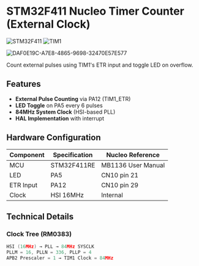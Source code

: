 # STM32F411 Nucleo Timer Counter (External Clock)

![STM32F411](https://img.shields.io/badge/STM32F411-Nucleo-blue)
![TIM1](https://img.shields.io/badge/TIM1-External_Counter-green)


![DAF0E19C-A7E8-4865-9698-32470E57E577](https://github.com/user-attachments/assets/684b8c18-f251-4f7e-bcb2-075a4e63503f)



Count external pulses using TIM1's ETR input and toggle LED on overflow.

## Features
- **External Pulse Counting** via PA12 (TIM1_ETR)
- **LED Toggle** on PA5 every 6 pulses
- **84MHz System Clock** (HSI-based PLL)
- **HAL Implementation** with interrupt


## Hardware Configuration
| Component | Specification | Nucleo Reference |
|-----------|---------------|------------------|
| MCU       | STM32F411RE   | MB1136 User Manual |
| LED       | PA5           | CN10 pin 21 |
| ETR Input | PA12           | CN10 pin 29 |
| Clock     | HSI 16MHz     | Internal |

## Technical Details
### Clock Tree (RM0383)
```c
HSI (16MHz) → PLL → 84MHz SYSCLK
PLLM = 16, PLLN = 336, PLLP = 4
APB2 Prescaler = 1 → TIM1 Clock = 84MHz
